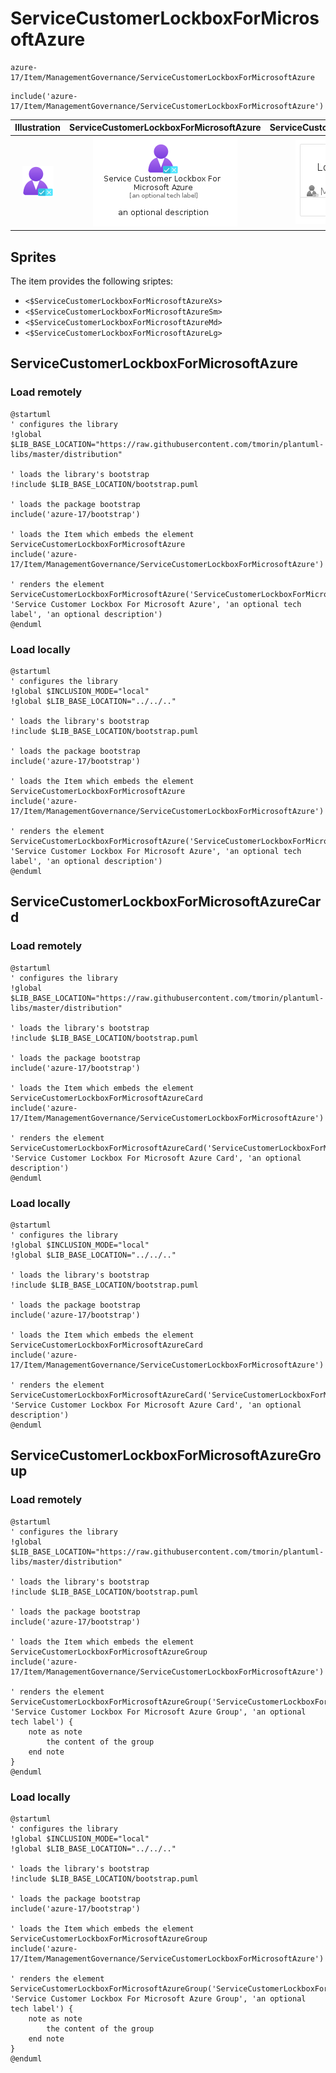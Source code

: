 # ServiceCustomerLockboxForMicrosoftAzure


```text
azure-17/Item/ManagementGovernance/ServiceCustomerLockboxForMicrosoftAzure
```

```text
include('azure-17/Item/ManagementGovernance/ServiceCustomerLockboxForMicrosoftAzure')
```



| Illustration | ServiceCustomerLockboxForMicrosoftAzure | ServiceCustomerLockboxForMicrosoftAzureCard | ServiceCustomerLockboxForMicrosoftAzureGroup |
| :---: | :---: | :---: | :---: |
| ![illustration for Illustration](../../../azure-17/Item/ManagementGovernance/ServiceCustomerLockboxForMicrosoftAzure.png) | ![illustration for ServiceCustomerLockboxForMicrosoftAzure](../../../azure-17/Item/ManagementGovernance/ServiceCustomerLockboxForMicrosoftAzure.Local.png) | ![illustration for ServiceCustomerLockboxForMicrosoftAzureCard](../../../azure-17/Item/ManagementGovernance/ServiceCustomerLockboxForMicrosoftAzureCard.Local.png) | ![illustration for ServiceCustomerLockboxForMicrosoftAzureGroup](../../../azure-17/Item/ManagementGovernance/ServiceCustomerLockboxForMicrosoftAzureGroup.Local.png) |



## Sprites
The item provides the following sriptes:

- `<$ServiceCustomerLockboxForMicrosoftAzureXs>`
- `<$ServiceCustomerLockboxForMicrosoftAzureSm>`
- `<$ServiceCustomerLockboxForMicrosoftAzureMd>`
- `<$ServiceCustomerLockboxForMicrosoftAzureLg>`





## ServiceCustomerLockboxForMicrosoftAzure

### Load remotely
```plantuml
@startuml
' configures the library
!global $LIB_BASE_LOCATION="https://raw.githubusercontent.com/tmorin/plantuml-libs/master/distribution"

' loads the library's bootstrap
!include $LIB_BASE_LOCATION/bootstrap.puml

' loads the package bootstrap
include('azure-17/bootstrap')

' loads the Item which embeds the element ServiceCustomerLockboxForMicrosoftAzure
include('azure-17/Item/ManagementGovernance/ServiceCustomerLockboxForMicrosoftAzure')

' renders the element
ServiceCustomerLockboxForMicrosoftAzure('ServiceCustomerLockboxForMicrosoftAzure', 'Service Customer Lockbox For Microsoft Azure', 'an optional tech label', 'an optional description')
@enduml
```

### Load locally
```plantuml
@startuml
' configures the library
!global $INCLUSION_MODE="local"
!global $LIB_BASE_LOCATION="../../.."

' loads the library's bootstrap
!include $LIB_BASE_LOCATION/bootstrap.puml

' loads the package bootstrap
include('azure-17/bootstrap')

' loads the Item which embeds the element ServiceCustomerLockboxForMicrosoftAzure
include('azure-17/Item/ManagementGovernance/ServiceCustomerLockboxForMicrosoftAzure')

' renders the element
ServiceCustomerLockboxForMicrosoftAzure('ServiceCustomerLockboxForMicrosoftAzure', 'Service Customer Lockbox For Microsoft Azure', 'an optional tech label', 'an optional description')
@enduml
```

## ServiceCustomerLockboxForMicrosoftAzureCard

### Load remotely
```plantuml
@startuml
' configures the library
!global $LIB_BASE_LOCATION="https://raw.githubusercontent.com/tmorin/plantuml-libs/master/distribution"

' loads the library's bootstrap
!include $LIB_BASE_LOCATION/bootstrap.puml

' loads the package bootstrap
include('azure-17/bootstrap')

' loads the Item which embeds the element ServiceCustomerLockboxForMicrosoftAzureCard
include('azure-17/Item/ManagementGovernance/ServiceCustomerLockboxForMicrosoftAzure')

' renders the element
ServiceCustomerLockboxForMicrosoftAzureCard('ServiceCustomerLockboxForMicrosoftAzureCard', 'Service Customer Lockbox For Microsoft Azure Card', 'an optional description')
@enduml
```

### Load locally
```plantuml
@startuml
' configures the library
!global $INCLUSION_MODE="local"
!global $LIB_BASE_LOCATION="../../.."

' loads the library's bootstrap
!include $LIB_BASE_LOCATION/bootstrap.puml

' loads the package bootstrap
include('azure-17/bootstrap')

' loads the Item which embeds the element ServiceCustomerLockboxForMicrosoftAzureCard
include('azure-17/Item/ManagementGovernance/ServiceCustomerLockboxForMicrosoftAzure')

' renders the element
ServiceCustomerLockboxForMicrosoftAzureCard('ServiceCustomerLockboxForMicrosoftAzureCard', 'Service Customer Lockbox For Microsoft Azure Card', 'an optional description')
@enduml
```

## ServiceCustomerLockboxForMicrosoftAzureGroup

### Load remotely
```plantuml
@startuml
' configures the library
!global $LIB_BASE_LOCATION="https://raw.githubusercontent.com/tmorin/plantuml-libs/master/distribution"

' loads the library's bootstrap
!include $LIB_BASE_LOCATION/bootstrap.puml

' loads the package bootstrap
include('azure-17/bootstrap')

' loads the Item which embeds the element ServiceCustomerLockboxForMicrosoftAzureGroup
include('azure-17/Item/ManagementGovernance/ServiceCustomerLockboxForMicrosoftAzure')

' renders the element
ServiceCustomerLockboxForMicrosoftAzureGroup('ServiceCustomerLockboxForMicrosoftAzureGroup', 'Service Customer Lockbox For Microsoft Azure Group', 'an optional tech label') {
    note as note
        the content of the group
    end note
}
@enduml
```

### Load locally
```plantuml
@startuml
' configures the library
!global $INCLUSION_MODE="local"
!global $LIB_BASE_LOCATION="../../.."

' loads the library's bootstrap
!include $LIB_BASE_LOCATION/bootstrap.puml

' loads the package bootstrap
include('azure-17/bootstrap')

' loads the Item which embeds the element ServiceCustomerLockboxForMicrosoftAzureGroup
include('azure-17/Item/ManagementGovernance/ServiceCustomerLockboxForMicrosoftAzure')

' renders the element
ServiceCustomerLockboxForMicrosoftAzureGroup('ServiceCustomerLockboxForMicrosoftAzureGroup', 'Service Customer Lockbox For Microsoft Azure Group', 'an optional tech label') {
    note as note
        the content of the group
    end note
}
@enduml
```

